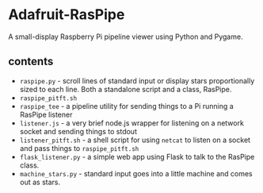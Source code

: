 Adafruit-RasPipe
================

A small-display Raspberry Pi pipeline viewer using Python and Pygame.

contents
--------

* `raspipe.py` - scroll lines of standard input or display stars proportionally
  sized to each line.  Both a standalone script and a class, RasPipe.
* `raspipe_pitft.sh`
* `raspipe_tee` - a pipeline utility for sending things to a Pi running a RasPipe
  listener
* `listener.js` - a very brief node.js wrapper for listening on a network socket and
  sending things to stdout
* `listener_pitft.sh` - a shell script for using `netcat` to listen on a socket and pass
  things to `raspipe_pitft.sh`
* `flask_listener.py` - a simple web app using Flask to talk to the RasPipe class.
* `machine_stars.py` - standard input goes into a little machine and comes out
   as stars.

